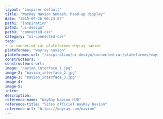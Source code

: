 ```yaml
---
layout: "inspirer-default"
title: "WayRay Navion &ndash; head-up display"
date: "2015-07-26 00:24:57"
path1: "inspiration"
path2: "ui-design"
path3: "connected-car"
category: "ui-connected-car"
tags:
- ui-connected-car-plateformes-wayray-navion
plateformes: "wayray navion"
plateformes-url: "/inspiration/ui-design/connected-car/plateformes/wayray-navion/"
constructeurs:
constructeurs-url:
image: "navion_interface_1.jpg"
image-2: "navion_interface_2.jpg"
image-3: "navion_interface_3.jpg"
image-4:
image-5:
intro:
description:
reference-name: "WayRay Navion HUD"
reference-title: "Sites officiel WayRay Navion"
reference-url: "https://wayray.com/navion"
---
```

